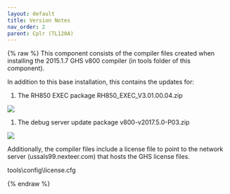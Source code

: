 ```yaml
---
layout: default
title: Version Notes
nav_order: 2
parent: Cplr (TL120A)
---
```

{% raw %}
This component consists of the compiler files created when installing
the 2015.1.7 GHS v800 compiler (in tools folder of this component).

In addition to this base installation, this contains the updates for:

1.  The RH850 EXEC package RH850_EXEC_V3.01.00.04.zip

![](ElectricPowerSteering_RH850_FORD_T3T6_website/docs/TL120A_Cplr/doc/mediax/media/image1.emf)

1.  The debug server update package v800-v2017.5.0-P03.zip

![](ElectricPowerSteering_RH850_FORD_T3T6_website/docs/TL120A_Cplr/doc/mediax/media/image2.emf)

Additionally, the compiler files include a license file to point to the
network server (ussals99.nexteer.com) that hosts the GHS license files.

tools\config\license.cfg

{% endraw %}